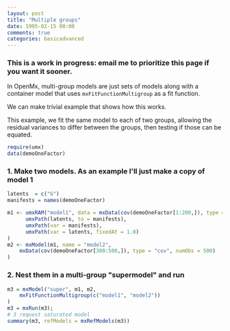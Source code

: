 ```yaml
---
layout: post
title: "Multiple groups"
date: 1995-02-15 00:00
comments: true
categories: basicadvanced
---
```


### This is a work in progress: email me to prioritize this page if you want it sooner.

In OpenMx, multi-group models are just sets of models along with a container model that uses `mxFitFunctionMultigroup` 
as a fit function.

We can make trivial example that shows how this works.

This example, we fit the same model to each of two groups, allowing the residual variances to differ between the groups, then testing if those can be equated.

```r
require(umx)
data(demoOneFactor)
```

### 1. Make two models. As an example I'll just make a copy of model 1

```r
latents  = c("G")
manifests = names(demoOneFactor)

m1 <- umxRAM("model1", data = mxData(cov(demoOneFactor[1:200,]), type = "cov", numObs = 500),
      umxPath(latents, to = manifests),
      umxPath(var = manifests),
      umxPath(var = latents, fixedAt = 1.0)
)
m2 <- mxModel(m1, name = "model2",
	mxData(cov(demoOneFactor[300:500,]), type = "cov", numObs = 500)
)
```

### 2. Nest them in a multi-group "supermodel" and run

```r
m3 = mxModel("super", m1, m2, 
	mxFitFunctionMultigroup(c("model1", "model2"))
)
m3 = mxRun(m3);
# 3 request saturated model
summary(m3, refModels = mxRefModels(m3))
```


